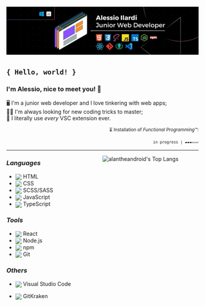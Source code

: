 <!-- ANCHOR Top banner -->

![LinkedIn Banner](/assets/banners/Banner_LinkedIn.jpg)

<!-- ANCHOR About me -->

## `{ Hello, world! }`

### I'm Alessio, nice to meet you! 👋

🖥️ I'm a junior web developer and I love tinkering with web apps;<br>
👨‍🎓 I'm always looking for new coding tricks to master;<br>
🤪 I literally use _every_ VSC extension ever.

<div align="right">
    <small>
        <p>⏳ Installation of <i>Functional Programming™</i>:</p>
        <code>in progress | ▰▰▰▱▱▱</code>
    </small>
</div>

---

<!-- ANCHOR GitHub Stats -->

<!-- <img width="50%" align="right" alt="alantheandroid's GitHub stats" src="https://github-readme-stats.vercel.app/api?username=alantheandroid&show_icons=true&theme=codeSTACKr" /> -->

<a href="https://github.com/anuraghazra/github-readme-stats">
    <img width="50%" align="right" alt="alantheandroid's Top Langs" src="https://github-readme-stats.vercel.app/api/top-langs/?username=alantheandroid&layout=compact&theme=codeSTACKr"/>
</a>

<!-- ANCHOR Tech stack -->

### _Languages_

- <img height="24px" style="vertical-align:middle" src="https://cdn.jsdelivr.net/gh/devicons/devicon/icons/html5/html5-original.svg" /> HTML
- <img height="24px" style="vertical-align:middle" src="https://cdn.jsdelivr.net/gh/devicons/devicon/icons/css3/css3-original.svg" /> CSS
- <img height="24px" style="vertical-align:middle" src="https://cdn.jsdelivr.net/gh/devicons/devicon/icons/sass/sass-original.svg" /> SCSS/SASS
- <img height="24px" style="vertical-align:middle" src="https://cdn.jsdelivr.net/gh/devicons/devicon/icons/javascript/javascript-original.svg" /> JavaScript
- <img height="24px" style="vertical-align:middle" src="https://cdn.jsdelivr.net/gh/devicons/devicon/icons/typescript/typescript-original.svg" /> TypeScript

### _Tools_

- <img height="24px" style="vertical-align:middle" src="https://cdn.jsdelivr.net/gh/devicons/devicon/icons/react/react-original.svg" /> React
- <img height="24px" style="vertical-align:middle" src="https://cdn.jsdelivr.net/gh/devicons/devicon/icons/nodejs/nodejs-original.svg" /> Node.js
- <img height="24px" style="vertical-align:middle" src="https://cdn.jsdelivr.net/gh/devicons/devicon/icons/npm/npm-original-wordmark.svg" /> npm
- <img height="24px" style="vertical-align:middle" src="https://cdn.jsdelivr.net/gh/devicons/devicon/icons/git/git-original.svg" /> Git

### _Others_

- <img height="24px" style="vertical-align:middle" src="https://cdn.jsdelivr.net/gh/devicons/devicon/icons/vscode/vscode-original.svg" /> Visual Studio Code

- <img height="24px" style="vertical-align:middle" src="https://static-00.iconduck.com/assets.00/gitkraken-icon-512x446-ha22tv8l.png" /> GitKraken

<!-- ### _More about me_

<div id="gr_updates_widget">
	  <iframe sandbox id="the_iframe" src="https://goodreads.com/widgets/user_update_widget?height=400&num_updates=5&user=70728087&width=250" width="95%" height="90%" frameborder="0"></iframe>
    <div id="gr_footer">
        <p><b>GoodReads Updates 📖</b></p>
    </div>
</div>
 -->
